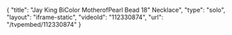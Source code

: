 {
    "title": "Jay King BiColor MotherofPearl Bead 18\" Necklace",
    "type": "solo",
    "layout": "iframe-static",
    "videoId": "112330874",
    "url": "\/tvpembed\/112330874"
}